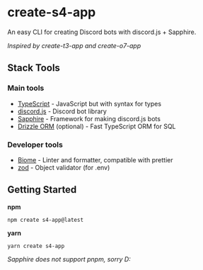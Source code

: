# create-s4-app

An easy CLI for creating Discord bots with discord.js + Sapphire.

_Inspired by create-t3-app and create-o7-app_

## Stack Tools

### Main tools

- [TypeScript](https://www.typescriptlang.org/) - JavaScript but with syntax for types
- [discord.js](https://discord.js.org) - Discord bot library
- [Sapphire](https://sapphire.dev) - Framework for making discord.js bots
- [Drizzle ORM](https://orm.drizzle.team) (optional) - Fast TypeScript ORM for SQL

### Developer tools

- [Biome](https://biomejs.dev) - Linter and formatter, compatible with prettier
- [zod](https://zod.dev) - Object validator (for .env)

## Getting Started

**npm**

```
npm create s4-app@latest
```

**yarn**

```
yarn create s4-app
```

_Sapphire does not support pnpm, sorry D:_
